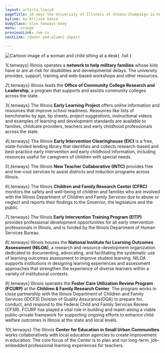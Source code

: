 ```yaml
---
layout: article.liquid
pageTitle: 10 ways the University of Illinois at Urbana-Champaign is helping kids and families across the state
byline: by Allison Vance
bodyClass: blue tenways-body
menu: -orange
previousLink: /we-cu
nextLink: /donor-and-alumni-impact

---
```

![Cartoon image of a woman and child sitting at a desk](/img/ten-ways.png){ .full }

*1*{.tenways} Illinois operates a **network to help military families** whose kids have or are at-risk for disabilities and developmental delays. The university provides, support, training and web-based workshops and other resources.

*2*{.tenways} Illinois leads the **Office of Community College Research and Leadership**, a program that supports and assists community colleges across the state.

*3*{.tenways} The Illinois **Early Learning Project** offers online information and resources that improve school readiness. Resources like lists of benchmarks by age, tip sheets, project suggestions, instructional videos and examples of learning and development standards are available to families, childcare providers, teachers and early childhood professionals across the state.

*4*{.tenways} The Illinois **Early Intervention Clearinghouse (EIC)** is a free, state-funded lending library that identifies and collects research-based and best-practice early intervention and early childhood information, including resources useful for caregivers of children with special needs.

*5*{.tenways} The Illinois **New Teacher Collaborative (INTC)** provides free and low-cost services to assist districts and induction programs across Illinois.

*6*{.tenways} The Illinois **Children and Family Research Center (CFRC)** monitors the safety and well-being of children and families who are involved with the Illinois Department of Children and Family Services due to abuse or neglect and reports their findings to the Governor, the legislature and the public.

*7*{.tenways} The Illinois **Early Intervention Training Program (EITP)** provides professional development opportunities for all early intervention professionals in Illinois, and is funded by the Illinois Department of Human Services Bureau.

*8*{.tenways} Illinois houses the **National Institute for Learning Outcomes Assessment (NILOA)**, a research and resource-development organization dedicated to documenting, advocating, and facilitating the systematic use of learning outcomes assessment to improve student learning. NILOA supports institutions in designing learning experiences and assessment approaches that strengthen the experience of diverse learners within a variety of institutional contexts.

*9*{.tenways} Illinois operates the **Foster Care Utilization Review Program (FCURP)** at the **Children & Family Research Center**. The program works in close partnership with the Illinois Department of Children and Family Services (IDCFS) Division of Quality Assurance(DQA) to prepare for, conduct, and respond to the Federal Child and Family Services Review (CFSR). FCURP has played a vital role in building and maint-aining a viable public-private framework for supporting ongoing efforts to enhance child welfare outcomes in Illinois at the state and local levels.

*10*{.tenways} The Illinois **Center for Education in Small Urban Communities** works collaboratively with local education agencies to create improvement in education. The core focus  of the Center is to plan and run long-term, job-embedded professional learning experiences for teachers.